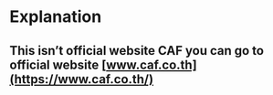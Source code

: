 # Explanation
This isn’t official website CAF you can go to official website [www.caf.co.th](https://www.caf.co.th/)
---